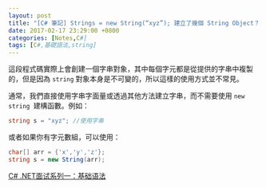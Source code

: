 ```yaml
---
layout: post
title: "[C# 筆記] Strings = new String(“xyz”); 建立了幾個 String Object？"
date: 2017-02-17 23:29:00 +0800
categories: [Notes,C#]
tags: [C#,基礎語法,string]
---
```



這段程式碼實際上會創建一個字串對象，其中每個字元都是從提供的字串中複製的，但是因為 `string` 對象本身是不可變的，所以這樣的使用方式並不常見。        

通常，我們直接使用字串字面量或透過其他方法建立字串，而不需要使用 `new string `建構函數。例如：

```c#
string s = "xyz"; //使用字串
```

或者如果你有字元數組，可以使用：

```c#
char[] arr = {'x','y','z'};
string s = new String(arr);
```

[C# .NET面试系列一：基础语法](https://bbs.huaweicloud.com/blogs/423092)